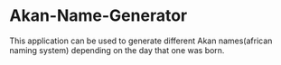 # Akan-Name-Generator
This application can be used to generate different Akan names(african naming system) depending on the day that one was born.
